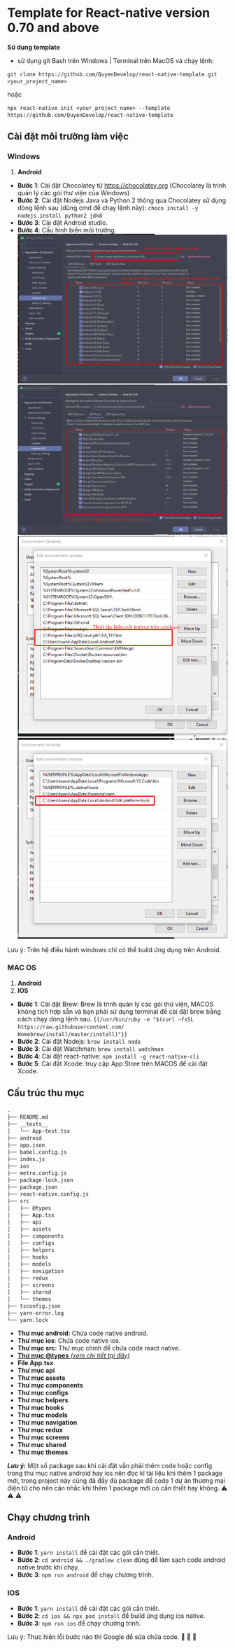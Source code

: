 # Template for React-native version 0.70 and above

**Sử dụng template**

- sử dụng git Bash trên Windows | Terminal trên MacOS và chạy lệnh:

```
git clone https://github.com/QuyenDevelop/react-native-template.git <your_project_name>

```

hoặc

```
npx react-native init <your_project_name> --template https://github.com/QuyenDevelop/react-native-template

```

## Cài đặt môi trường làm việc

### Windows

1. **Android**

- **Bước 1**: Cài đặt Chocolatey từ <https://chocolatey.org> (Chocolatey là trình quản lý các gói thư viện của Windows)
- **Bước 2**: Cài đặt Nodejs Java và Python 2 thông qua Chocolatey sử dụng dòng lệnh sau (dùng cmd để chạy lệnh này):
  `choco install -y nodejs.install python2 jdk8`
- **Bước 3**: Cài đặt Android studio.
- **Bước 4**: Cấu hình biến môi trường.
  ![android-setup1](./imgesDoc/android-setup1.png)
  ![android-setup1](./imgesDoc/android-setup2.png)
  ![android-setup1](./imgesDoc/android-setup3.png)
  ![android-setup1](./imgesDoc/android-setup4.png)

Lưu ý: Trên hệ điều hành windows chỉ có thể build ứng dụng trên Android.

### MAC OS

1. **Android**
2. **IOS**

- **Bước 1**: Cài đặt Brew: Brew là trình quản lý các gói thứ viện, MACOS không tích hợp sẵn và bạn phải sử dụng
  terminal để cài đặt brew bằng cách chạy dòng lệnh sau.
  `{{/usr/bin/ruby -e "$(curl –fsSL https://raw.githubusercontent.com/ Homebrew/install/master/install)"}}`
- **Bước 2**: Cài đặt Nodejs:
  `brew install node`
- **Bước 3**: Cài đặt Watchman:
  `brew install watchman`
- **Bước 4**: Cài đặt react-native:
  `npm install -g react-native-cli`
- **Bước 5**: Cài đặt Xcode: truy cập App Store trên MACOS để cài đặt Xcode.

## Cấu trúc thu mục

```
.
├── README.md
├── __tests__
│   └── App-test.tsx
├── android
├── app.json
├── babel.config.js
├── index.js
├── ios
├── metro.config.js
├── package-lock.json
├── package.json
├── react-native.config.js
├── src
│   ├── @types
│   ├── App.tsx
│   ├── api
│   ├── assets
│   ├── components
│   ├── configs
│   ├── helpers
│   ├── hooks
│   ├── models
│   ├── navigation
│   ├── redux
│   ├── screens
│   ├── shared
│   └── themes
├── tsconfig.json
├── yarn-error.log
└── yarn.lock
```

- **Thư mục android**: Chứa code native android.
- **Thư mục ios**: Chứa code native ios.
- **Thư mục src**: Thư mục chính để chứa code react native.
- [**Thư mục @types** _(xem chi tiết tại
  đây)_](https://github.com/mramra3004/ez-mobile/tree/develop/master/src/%40types)
- **File App.tsx**
- **Thư mục api**
- **Thư mục assets**
- **Thư mục components**
- **Thư mục configs**
- **Thư mục helpers**
- **Thư mục hooks**
- **Thư mục models**
- **Thư mục navigation**
- **Thư mục redux**
- **Thư mục screens**
- **Thư mục shared**
- **Thư mục themes**

**_Lưu ý:_** Một số package sau khi cài đặt vẫn phải thêm code hoặc config trong thư mục native android hay ios nên đọc
kĩ tài liệu khi thêm 1 package mới, trong project này cũng đã đầy đủ package để code 1 dự án thương mại điện tử cho nên
cân nhắc khi thêm 1 package mới có cần thiết hay không. :warning: :warning: :warning:

## Chạy chương trình

### Android

- **Bước 1**: `yarn install` để cài đặt các gói cần thiết.
- **Bước 2**: `cd android && ./gradlew clean` dùng để làm sạch code android native trước khi chạy.
- **Bước 3**: `npm run android` để chạy chương trình.

### IOS

- **Bước 1**: `yarn install` để cài đặt các gói cần thiết.
- **Bước 2**: `cd ios && npx pod install` để build ứng dụng ios native.
- **Bước 3**: `npm run ios` để chạy chương trình.

Lưu ý: Thực hiện lỗi bước nào thì Google để sửa chữa code. :wrench: :wrench: :wrench:
